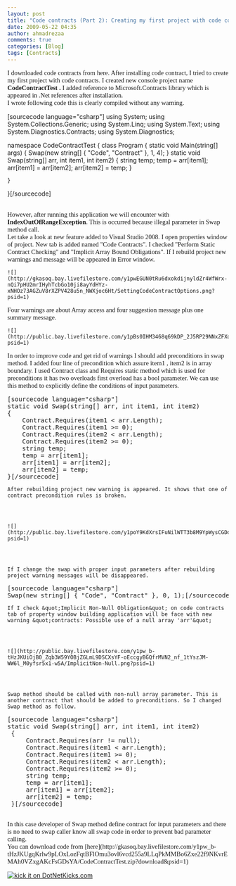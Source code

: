 ```yaml
---
layout: post
title: "Code contracts (Part 2): Creating my first project with code contracts"
date: 2009-05-22 04:35
author: ahmadrezaa
comments: true
categories: [Blog]
tags: [Contracts]
---
```

<p style="font-family:calibri;font-size:11pt;margin:0;">I downloaded code contracts from here. After installing code contract, I tried to create my first project with code contracts. I created new console project name <span style="font-weight:bold;">CodeContractTest . </span>I added reference to Microsoft.Contracts library which is appeared in .Net references after installation.
  <p style="font-family:calibri;font-size:11pt;margin:0;">I wrote following code this is clearly compiled without any warning.
  <div style="display:inline;float:none;margin:0;padding:0;" id="scid:887EC618-8FBE-49a5-A908-2339AF2EC720:c219d176-c5cd-4990-9d79-8b2d87780ee3" class="wlWriterEditableSmartContent">


[sourcecode language="csharp"]
using System;
using System.Collections.Generic;
using System.Linq;
using System.Text;
using System.Diagnostics.Contracts;
using System.Diagnostics;
 
namespace CodeContractTest
{
    class Program
    {
        static void Main(string[] args)
        {
            Swap(new string[] { &quot;Code&quot;, &quot;Contract&quot; }, 1, 4);
        }
        static void Swap(string[] arr, int item1, int item2)
        {
            string temp;
            temp = arr[item1];
            arr[item1] = arr[item2];
            arr[item2] = temp;
        }
 
    }
 
}[/sourcecode]
</pre></div>

<p style="font-family:calibri;font-size:11pt;margin:0;">&#160;
    

<p style="font-family:calibri;font-size:11pt;margin:0;">However, after running this application we will encounter with <span style="font-weight:bold;">IndexOutOfRangeException</span>. This is occurred because illegal parameter in Swap method call.
    

<p style="font-family:calibri;font-size:11pt;margin:0;">Let take a look at new feature added to Visual Studio 2008. I open properties window of project. New tab is added named &quot;Code Contracts&quot;. I checked &quot;Perform Static Contract Checking&quot; and &quot;Implicit Array Bound Obligations&quot;. If I rebuild project new warnings and message will be appeared in Error window.
    


    
    ![](http://gkasoq.bay.livefilestore.com/y1pwEGUN0tRu6dxokdijnyldZr4WfWrx-nQi7pHU2mrIHyhTcbGo10ji8ayYdHYz-xNHOz73AGZuV8rXZPV428u5n_NWXjoc6Ht/SettingCodeContractOptions.png?psid=1)
    

<p style="font-family:calibri;font-size:11pt;margin:0;">Four warnings are about Array access and four suggestion message plus one summary message.
    


    
    ![](http://public.bay.livefilestore.com/y1pBs0IHM3468q69kDP_2J5RP29NNxZFXqQUBAVguOaynepL0KF5Jm2EKF2tqa8iZTOHcK9n5UKSWcFRux2i12O6w/ErrorAndWarnings.png?psid=1)
    

<p style="font-family:calibri;font-size:11pt;margin:0;">In order to improve code and get rid of warnings I should add preconditions in swap method. I added four line of precondition which assure item1 , item2 is in array boundary. I used Contract class and Requires static method which is used for preconditions it has two overloads first overload has a bool parameter. We can use this method to explicitly define the conditions of input parameters.
    

<div style="display:inline;float:none;margin:0;padding:0;" id="scid:887EC618-8FBE-49a5-A908-2339AF2EC720:4f0857b6-0863-4d23-a131-94e122485f0c" class="wlWriterEditableSmartContent"><pre>
[sourcecode language="csharp"]
static void Swap(string[] arr, int item1, int item2)
{
    Contract.Requires(item1 &lt; arr.Length);
    Contract.Requires(item1 &gt;= 0);
    Contract.Requires(item2 &lt; arr.Length);
    Contract.Requires(item2 &gt;= 0);
    string temp;
    temp = arr[item1];
    arr[item1] = arr[item2];
    arr[item2] = temp;
}[/sourcecode]
</pre></div>


    
    After rebuilding project new warning is appeared. It shows that one of contract precondition rules is broken.
    


    
    ![](http://public.bay.livefilestore.com/y1poY9KdXrsIFuNilWTT3b8M9YpWysCGDo9xJh4uHlucvRPmvRt5GHbMZ0Tz68HCH1uszbFJtOq5_crrPxI6533qw/WarningAfterContracts.png?psid=1)
    


    
    If I change the swap with proper input parameters after rebuilding project warning messages will be disappeared.
    

<div style="display:inline;float:none;margin:0;padding:0;" id="scid:887EC618-8FBE-49a5-A908-2339AF2EC720:eb843702-43fe-4505-8a4a-d7b97e71c77e" class="wlWriterEditableSmartContent"><pre>
[sourcecode language="csharp"]
Swap(new string[] { &quot;Code&quot;, &quot;Contract&quot; }, 0, 1);[/sourcecode]
</pre></div>


    
    If I check &quot;Implicit Non-Null Obligation&quot; on code contracts tab of property window building application will be face with new warning &quot;contracts: Possible use of a null array 'arr'&quot;
    


    
    ![](http://public.bay.livefilestore.com/y1pw_b-tHzJKUiOjB0_Zqb3W59YOBjZGLmL9DSCXsYF-oEccgyBGQfrMVN2_nf_1tYszJM-WW6l_M0yfsr5x1-w5A/ImplicitNon-Null.png?psid=1)
    


    
    Swap method should be called with non-null array parameter. This is another contract that should be added to preconditions. So I changed Swap method as follow.
    

<div style="display:inline;float:none;margin:0;padding:0;" id="scid:887EC618-8FBE-49a5-A908-2339AF2EC720:0ebfbb9d-824f-450c-8455-ad7b75d74512" class="wlWriterEditableSmartContent"><pre>
[sourcecode language="csharp"]
static void Swap(string[] arr, int item1, int item2)
 {
     Contract.Requires(arr != null);
     Contract.Requires(item1 &lt; arr.Length);
     Contract.Requires(item1 &gt;= 0);
     Contract.Requires(item2 &lt; arr.Length);
     Contract.Requires(item2 &gt;= 0);
     string temp;
     temp = arr[item1];
     arr[item1] = arr[item2];
     arr[item2] = temp;
 }[/sourcecode]

</div>

<p style="font-family:calibri;font-size:11pt;margin:0;">In this case developer of Swap method define contract for input parameters and there is no need to swap caller know all swap code in order to prevent bad parameter calling.


<p style="font-family:calibri;font-size:11pt;margin:0;">You can download code from [here](http://gkasoq.bay.livefilestore.com/y1pw_b-tHzJKUgqKrlw9pLOxLozFqtBFlOmu3ovl6vcd255a9LLqPkMMBo6Zxe22f9NKvrEMAh0VZxgAKcFsGDsYA/CodeContractTest.zip?download&amp;psid=1)




<a href="http://www.dotnetkicks.com/kick/?url=http%3a%2f%2fahmadreza.com%2fgf%2fblog%2fcode-contracts-part-2-creating-my-first-project-with-code-contracts%2f">![kick it on DotNetKicks.com](http://www.dotnetkicks.com/Services/Images/KickItImageGenerator.ashx?url=http%3a%2f%2fahmadreza.com%2fgf%2fblog%2fcode-contracts-part-2-creating-my-first-project-with-code-contracts%2f)</a>


